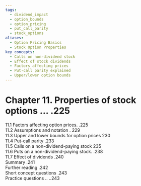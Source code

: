 ```yaml
---
tags:
  - dividend_impact
  - option_bounds
  - option_pricing
  - put_call_parity
  - stock_options
aliases:
  - Option Pricing Basics
  - Stock Option Properties
key_concepts:
  - Calls on non-dividend stock
  - Effect of stock dividends
  - Factors affecting prices
  - Put-call parity explained
  - Upper/lower option bounds
---
```


# Chapter 11. Properties of stock options ... .225  

11.1 Factors affecting option prices. .225   
11.2 Assumptions and notation . 229   
11.3 Upper and lower bounds for option prices 230   
11.4 Put-call parity .233   
11.5 Calls on a non-dividend-paying stock 235   
11.6 Puts on a non-dividend-paying stock. .238   
11.7 Effect of dividends .240   
Summary .241   
Further reading .242   
Short concept questions .243   
Practice questions .. ..243  
